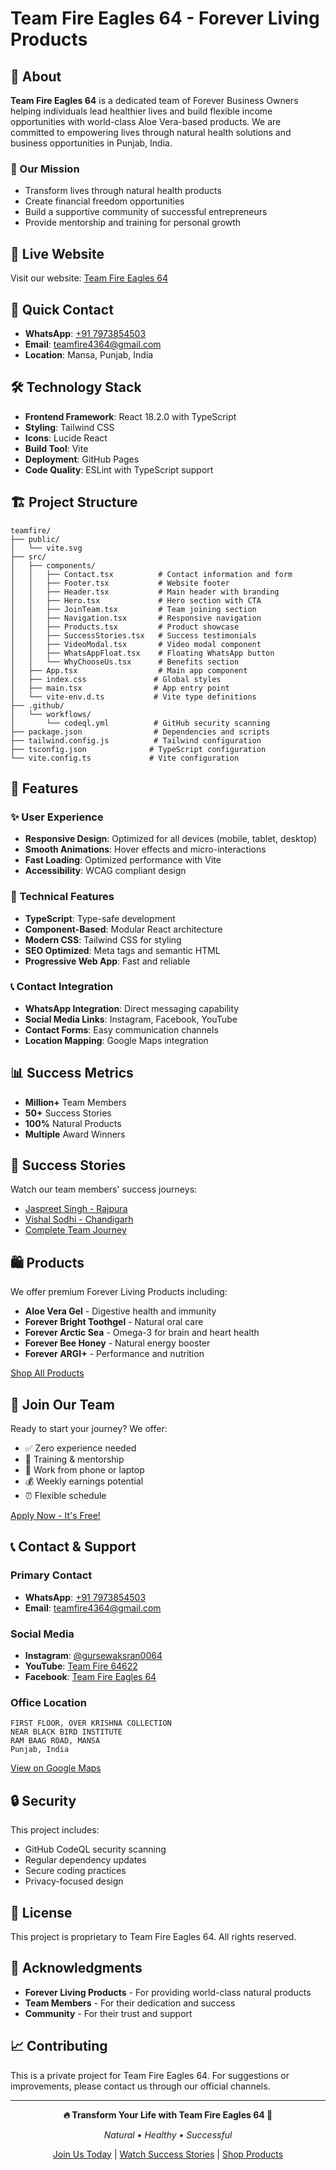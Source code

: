 # Team Fire Eagles 64 - Forever Living Products

## 🌟 About

**Team Fire Eagles 64** is a dedicated team of Forever Business Owners helping individuals lead healthier lives and build flexible income opportunities with world-class Aloe Vera-based products. We are committed to empowering lives through natural health solutions and business opportunities in Punjab, India.

### 🎯 Our Mission
- Transform lives through natural health products
- Create financial freedom opportunities
- Build a supportive community of successful entrepreneurs
- Provide mentorship and training for personal growth

## 🚀 Live Website

Visit our website: [Team Fire Eagles 64](https://amninderprinxe.github.io/teamfire)

## 📱 Quick Contact

- **WhatsApp**: [+91 7973854503](https://wa.me/917973854503)
- **Email**: teamfire4364@gmail.com
- **Location**: Mansa, Punjab, India

## 🛠️ Technology Stack

- **Frontend Framework**: React 18.2.0 with TypeScript
- **Styling**: Tailwind CSS
- **Icons**: Lucide React
- **Build Tool**: Vite
- **Deployment**: GitHub Pages
- **Code Quality**: ESLint with TypeScript support

## 🏗️ Project Structure

```
teamfire/
├── public/
│   └── vite.svg
├── src/
│   ├── components/
│   │   ├── Contact.tsx          # Contact information and form
│   │   ├── Footer.tsx           # Website footer
│   │   ├── Header.tsx           # Main header with branding
│   │   ├── Hero.tsx             # Hero section with CTA
│   │   ├── JoinTeam.tsx         # Team joining section
│   │   ├── Navigation.tsx       # Responsive navigation
│   │   ├── Products.tsx         # Product showcase
│   │   ├── SuccessStories.tsx   # Success testimonials
│   │   ├── VideoModal.tsx       # Video modal component
│   │   ├── WhatsAppFloat.tsx    # Floating WhatsApp button
│   │   └── WhyChooseUs.tsx      # Benefits section
│   ├── App.tsx                  # Main app component
│   ├── index.css               # Global styles
│   ├── main.tsx                # App entry point
│   └── vite-env.d.ts           # Vite type definitions
├── .github/
│   └── workflows/
│       └── codeql.yml          # GitHub security scanning
├── package.json                # Dependencies and scripts
├── tailwind.config.js          # Tailwind configuration
├── tsconfig.json              # TypeScript configuration
└── vite.config.ts             # Vite configuration
```

## 🎨 Features

### ✨ User Experience
- **Responsive Design**: Optimized for all devices (mobile, tablet, desktop)
- **Smooth Animations**: Hover effects and micro-interactions
- **Fast Loading**: Optimized performance with Vite
- **Accessibility**: WCAG compliant design

### 🔧 Technical Features
- **TypeScript**: Type-safe development
- **Component-Based**: Modular React architecture
- **Modern CSS**: Tailwind CSS for styling
- **SEO Optimized**: Meta tags and semantic HTML
- **Progressive Web App**: Fast and reliable

### 📞 Contact Integration
- **WhatsApp Integration**: Direct messaging capability
- **Social Media Links**: Instagram, Facebook, YouTube
- **Contact Forms**: Easy communication channels
- **Location Mapping**: Google Maps integration

## 📊 Success Metrics

- **Million+** Team Members
- **50+** Success Stories
- **100%** Natural Products
- **Multiple** Award Winners

## 🎥 Success Stories

Watch our team members' success journeys:
- [Jaspreet Singh - Rajpura](https://youtu.be/cPrmWgJgrkI)
- [Vishal Sodhi - Chandigarh](https://youtu.be/hTzsavsvIk0)
- [Complete Team Journey](https://youtu.be/J07mEBp6f9c)

## 🛍️ Products

We offer premium Forever Living Products including:
- **Aloe Vera Gel** - Digestive health and immunity
- **Forever Bright Toothgel** - Natural oral care
- **Forever Arctic Sea** - Omega-3 for brain and heart health
- **Forever Bee Honey** - Natural energy booster
- **Forever ARGI+** - Performance and nutrition

[Shop All Products](https://www.aloestoreindia.in/)

## 🤝 Join Our Team

Ready to start your journey? We offer:
- ✅ Zero experience needed
- 👥 Training & mentorship
- 📱 Work from phone or laptop
- 💰 Weekly earnings potential
- ⏰ Flexible schedule

[Apply Now - It's Free!](https://docs.google.com/forms/d/1kjGJdQtLMaWWsy0EXhlWZJx2vI0U9NE5hjJ9QTv9PoA/edit)

## 📞 Contact & Support

### Primary Contact
- **WhatsApp**: [+91 7973854503](https://wa.me/917973854503)
- **Email**: teamfire4364@gmail.com

### Social Media
- **Instagram**: [@gursewaksran0064](https://www.instagram.com/gursewaksran0064/)
- **YouTube**: [Team Fire 64622](https://www.youtube.com/@TeamFire64622)
- **Facebook**: [Team Fire Eagles 64](https://www.facebook.com/)

### Office Location
```
FIRST FLOOR, OVER KRISHNA COLLECTION
NEAR BLACK BIRD INSTITUTE
RAM BAAG ROAD, MANSA
Punjab, India
```
[View on Google Maps](https://maps.app.goo.gl/vXBhqhjgwd6uyHfa7)

## 🔒 Security

This project includes:
- GitHub CodeQL security scanning
- Regular dependency updates
- Secure coding practices
- Privacy-focused design

## 📄 License

This project is proprietary to Team Fire Eagles 64. All rights reserved.

## 🙏 Acknowledgments

- **Forever Living Products** - For providing world-class natural products
- **Team Members** - For their dedication and success
- **Community** - For their trust and support

## 📈 Contributing

This is a private project for Team Fire Eagles 64. For suggestions or improvements, please contact us through our official channels.

---

<div align="center">

**🔥 Transform Your Life with Team Fire Eagles 64 🦅**

*Natural • Healthy • Successful*

[Join Us Today](https://wa.me/917973854503) | [Watch Success Stories](https://youtu.be/J07mEBp6f9c) | [Shop Products](https://www.aloestoreindia.in/)

</div>